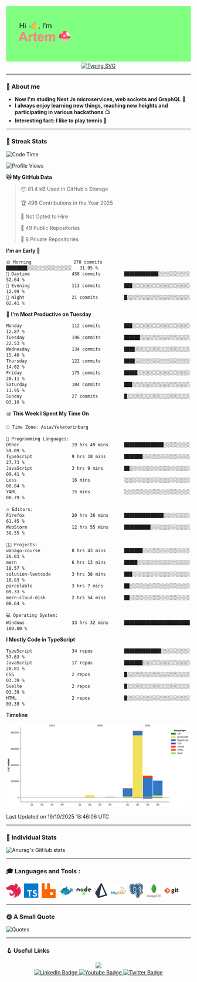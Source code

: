 <div id="header" align="center">
  <img src="https://github.com/CurlyBattery/CurlyBattery/blob/master/header.png?raw=true" alt="альтернативный текст">
  <a href="https://git.io/typing-svg"><img src="https://readme-typing-svg.demolab.com?font=Fira+Code&pause=1000&color=2BF777&width=435&lines=I've+been+doing+backend+programming+;on+Nest+JS+for+17+months+now" alt="Typing SVG" /></a>
</div>

---

### :otter: About me 
- __Now I'm studing Nest Js microservices, web sockets and GraphQL__ 🧩
- __I always enjoy learning new things, reaching new heights and participating in various hackathons__ 📺
- __Interesting fact: I like to play tennis__ 🏓

---

### :monorail: Streak Stats 

<!--START_SECTION:waka-->
![Code Time](http://img.shields.io/badge/Code%20Time-1%2C664%20hrs%202%20mins-blue)

![Profile Views](http://img.shields.io/badge/Profile%20Views-0-blue)

**🐱 My GitHub Data** 

> 📦 81.4 kB Used in GitHub's Storage 
 > 
> 🏆 496 Contributions in the Year 2025
 > 
> 🚫 Not Opted to Hire
 > 
> 📜 49 Public Repositories 
 > 
> 🔑 8 Private Repositories 
 > 
**I'm an Early 🐤** 

```text
🌞 Morning                278 commits         ████████░░░░░░░░░░░░░░░░░   31.95 % 
🌆 Daytime                458 commits         █████████████░░░░░░░░░░░░   52.64 % 
🌃 Evening                113 commits         ███░░░░░░░░░░░░░░░░░░░░░░   12.99 % 
🌙 Night                  21 commits          █░░░░░░░░░░░░░░░░░░░░░░░░   02.41 % 
```
📅 **I'm Most Productive on Tuesday** 

```text
Monday                   112 commits         ███░░░░░░░░░░░░░░░░░░░░░░   12.87 % 
Tuesday                  196 commits         ██████░░░░░░░░░░░░░░░░░░░   22.53 % 
Wednesday                134 commits         ████░░░░░░░░░░░░░░░░░░░░░   15.40 % 
Thursday                 122 commits         ████░░░░░░░░░░░░░░░░░░░░░   14.02 % 
Friday                   175 commits         █████░░░░░░░░░░░░░░░░░░░░   20.11 % 
Saturday                 104 commits         ███░░░░░░░░░░░░░░░░░░░░░░   11.95 % 
Sunday                   27 commits          █░░░░░░░░░░░░░░░░░░░░░░░░   03.10 % 
```


📊 **This Week I Spent My Time On** 

```text
🕑︎ Time Zone: Asia/Yekaterinburg

💬 Programming Languages: 
Other                    19 hrs 49 mins      ███████████████░░░░░░░░░░   59.09 % 
TypeScript               9 hrs 18 mins       ███████░░░░░░░░░░░░░░░░░░   27.73 % 
JavaScript               3 hrs 9 mins        ██░░░░░░░░░░░░░░░░░░░░░░░   09.41 % 
Less                     16 mins             ░░░░░░░░░░░░░░░░░░░░░░░░░   00.84 % 
YAML                     15 mins             ░░░░░░░░░░░░░░░░░░░░░░░░░   00.79 % 

🔥 Editors: 
Firefox                  20 hrs 36 mins      ███████████████░░░░░░░░░░   61.45 % 
WebStorm                 12 hrs 55 mins      ██████████░░░░░░░░░░░░░░░   38.55 % 

🐱‍💻 Projects: 
wanago-course            8 hrs 43 mins       ███████░░░░░░░░░░░░░░░░░░   26.03 % 
mern                     6 hrs 13 mins       █████░░░░░░░░░░░░░░░░░░░░   18.57 % 
solution-leetcode        3 hrs 38 mins       ███░░░░░░░░░░░░░░░░░░░░░░   10.83 % 
parcelable               3 hrs 7 mins        ██░░░░░░░░░░░░░░░░░░░░░░░   09.33 % 
mern-cloud-disk          2 hrs 54 mins       ██░░░░░░░░░░░░░░░░░░░░░░░   08.64 % 

💻 Operating System: 
Windows                  33 hrs 32 mins      █████████████████████████   100.00 % 
```

**I Mostly Code in TypeScript** 

```text
TypeScript               34 repos            ██████████████░░░░░░░░░░░   57.63 % 
JavaScript               17 repos            ███████░░░░░░░░░░░░░░░░░░   28.81 % 
CSS                      2 repos             █░░░░░░░░░░░░░░░░░░░░░░░░   03.39 % 
Svelte                   2 repos             █░░░░░░░░░░░░░░░░░░░░░░░░   03.39 % 
HTML                     2 repos             █░░░░░░░░░░░░░░░░░░░░░░░░   03.39 % 
```



**Timeline**

![Lines of Code chart](https://raw.githubusercontent.com/CurlyBattery/CurlyBattery/master/assets/bar_graph.png)


 Last Updated on 19/10/2025 18:46:06 UTC
<!--END_SECTION:waka-->

---

### :slot_machine: Individual Stats 
![Anurag's GitHub stats](https://github-readme-stats.vercel.app/api?username=CurlyBattery&hide=contribs,prs&theme=dracula)

---

### :mortar_board: Languages and Tools :
<div>
  <img src="https://github.com/devicons/devicon/blob/master/icons/nestjs/nestjs-original.svg" title="Nest" alt="Nest" width="40" height="40"/>&nbsp;
  <img src="https://github.com/devicons/devicon/blob/master/icons/typescript/typescript-plain.svg" title="TypeScript" alt="TypeScript" width="40" height="40"/>&nbsp;
  <img src="https://github.com/devicons/devicon/blob/master/icons/rabbitmq/rabbitmq-original.svg" title="Rabbit" alt="RabbitMQ" width="40" height="40"/>&nbsp;
  <img src="https://github.com/devicons/devicon/blob/master/icons/docker/docker-original.svg" title="Docker" alt="Docker" width="40" height="40"/>&nbsp;
  <img src="https://github.com/devicons/devicon/blob/master/icons/nodejs/nodejs-original-wordmark.svg" title="NodeJS" alt="NodeJS" width="40" height="40"/>&nbsp;
  <img src="https://github.com/devicons/devicon/blob/master/icons/prisma/prisma-original.svg" title="Prisma"  alt="Prisma" width="40" height="40"/>&nbsp;
  <img src="https://github.com/devicons/devicon/blob/master/icons/mysql/mysql-original-wordmark.svg" title="MySQL"  alt="MySQL" width="40" height="40"/>&nbsp;
  <img src="https://github.com/devicons/devicon/blob/master/icons/postgresql/postgresql-original.svg" title="PostgreSQL"  alt="PostgreSQL" width="40" height="40"/>&nbsp;
  <img src="https://github.com/devicons/devicon/blob/master/icons/mongodb/mongodb-original-wordmark.svg" title="MongoDB" alt="MongoDB" width="40" height="40"/>&nbsp;
  <img src="https://github.com/devicons/devicon/blob/master/icons/git/git-original-wordmark.svg" title="Git" **alt="Git" width="40" height="40"/>
</div>

---

### :sun_with_face: A Small Quote
![Quotes](https://quotes-github-readme.vercel.app/api?type=horizontal&theme=dark)

---

### :hook: Useful Links 
<div align="center">
  <img src="https://media2.giphy.com/media/v1.Y2lkPTc5MGI3NjExdG1qb3M0MHpyZmczeDJoZzR4Z2lvcXBydDhpejNpb3Zoc2NoM2lnaCZlcD12MV9pbnRlcm5hbF9naWZfYnlfaWQmY3Q9Zw/FXynzLoP14IHsnfGmO/giphy.gif" height="300">
  
  <div id="badges">
  <a href="your-linkedin-URL">
    <img src="https://img.shields.io/badge/LinkedIn-blue?style=for-the-badge&logo=linkedin&logoColor=white" alt="LinkedIn Badge"/>
  </a>
  <a href="your-youtube-URL">
    <img src="https://img.shields.io/badge/YouTube-red?style=for-the-badge&logo=youtube&logoColor=white" alt="Youtube Badge"/>
  </a>
  <a href="your-twitter-URL">
    <img src="https://img.shields.io/badge/Twitter-blue?style=for-the-badge&logo=twitter&logoColor=white" alt="Twitter Badge"/>
  </a>
